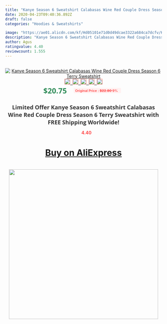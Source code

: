 ```yaml
---
title: "Kanye Season 6 Sweatshirt Calabasas Wine Red Couple Dress Season 6 Terry Sweatshirt"
date: 2020-04-23T09:40:36.892Z
draft: false
categories: "Hoodies & Sweatshirts"

image: "https://ae01.alicdn.com/kf/Hd05101e71d0d49dcae3322a684ca7dcfv/Kanye-Season-6-Sweatshirt-Calabasas-Wine-Red-Couple-Dress-Season-6-Terry-Sweatshirt.jpg"
description: "Kanye Season 6 Sweatshirt Calabasas Wine Red Couple Dress Season 6 Terry Sweatshirt"
author: Agus
ratingvalue: 4.40
reviewcount: 1.555
---
```

<br>
<div style="text-align: center;">
<a href="https://s.click.aliexpress.com/e/_9R1UZP" target="_blank" rel="nofollow noopener noreferrer"><img alt="Kanye Season 6 Sweatshirt Calabasas Wine Red Couple Dress Season 6 Terry Sweatshirt" class="magnifier-image" src="https://ae01.alicdn.com/kf/Hd05101e71d0d49dcae3322a684ca7dcfv/Kanye-Season-6-Sweatshirt-Calabasas-Wine-Red-Couple-Dress-Season-6-Terry-Sweatshirt.jpg_640x640.jpg">
<br>
<img style="border:1px solid salmon" src="https://ae01.alicdn.com/kf/Hd05101e71d0d49dcae3322a684ca7dcfv/Kanye-Season-6-Sweatshirt-Calabasas-Wine-Red-Couple-Dress-Season-6-Terry-Sweatshirt.jpg_120x120.jpg">&nbsp;&nbsp;<img style="border:1px solid salmon" src="https://ae01.alicdn.com/kf/H2ffad27182264af8a112b52175b2ea42D/Kanye-Season-6-Sweatshirt-Calabasas-Wine-Red-Couple-Dress-Season-6-Terry-Sweatshirt.jpg_120x120.jpg">&nbsp;&nbsp;<img style="border:1px solid salmon" src="https://ae01.alicdn.com/kf/H8040907fb12446a98f74aca2394547f9J/Kanye-Season-6-Sweatshirt-Calabasas-Wine-Red-Couple-Dress-Season-6-Terry-Sweatshirt.jpg_120x120.jpg">&nbsp;&nbsp;<img style="border:1px solid salmon" src="https://ae01.alicdn.com/kf/H568cddc3fe77415291e2aa429c3dac26Q/Kanye-Season-6-Sweatshirt-Calabasas-Wine-Red-Couple-Dress-Season-6-Terry-Sweatshirt.jpg_120x120.jpg">&nbsp;&nbsp;<img style="border:1px solid salmon" src="https://ae01.alicdn.com/kf/Hbe46b9c9cf324341aa30d218aeb8ae5cJ/Kanye-Season-6-Sweatshirt-Calabasas-Wine-Red-Couple-Dress-Season-6-Terry-Sweatshirt.jpg_120x120.jpg"></a></div><br0>
<div style="text-align: center;"><span style="background-color: white; border: 0px; box-sizing: border-box; color: seagreen; display: inline-block; font-family: &quot;open sans&quot; , &quot;arial&quot; , &quot;helvetica&quot; , sans-serif , &quot;heiti&quot;; font-size: 24px; font-stretch: inherit; font-weight: 700; line-height: inherit; margin: 0px 10px 0px 0px; padding: 0px; vertical-align: middle;">$20.75 </span>
<span style="background: rgb(255 , 241 , 241); border-radius: 3px; border: 0px; box-sizing: border-box; color: #ff4747; display: inline-block; font-family: inherit; font-size: 12px; font-stretch: inherit; font-style: inherit; font-variant: inherit; font-weight: 600; line-height: inherit; margin: 0px; padding: 2px 5px; transform: scale(0.9); vertical-align: middle;">Original Price : <b style="text-decoration: line-through;">$22.80 </b> 9%&nbsp;&nbsp;</span></div>
<h1 style="color: #333333; display: inline-block; font-family: &quot;open sans&quot; , &quot;arial&quot; , &quot;helvetica&quot; , sans-serif , &quot;heiti&quot;; font-size: 18px; font-stretch: inherit; font-weight: 700; text-align: center;">Limited Offer Kanye Season 6 Sweatshirt Calabasas Wine Red Couple Dress Season 6 Terry Sweatshirt with FREE Shipping Worldwide!</h1>
<div style="color: #ff4747; text-align: center;">
<img src="https://4.bp.blogspot.com/-M0ZcTcb-5uY/XleCXlxnR4I/AAAAAAAAAEc/OrjgMkXV1oMQFaCRZj5HQwOCBcu3w1FegCPcBGAYYCw/s1600/star.png" style="height: 15px;">&nbsp;<b>4.40</b></div>
<div class="button_cont" align="center"><a class="buynow_a" href="https://s.click.aliexpress.com/e/_9R1UZP" target="_blank" rel="nofollow noopener noreferrer"><H1>Buy on AliExpress</H1></a></div><br>
<div class="separator" style="clear: both; text-align: center;">
<img src="https://lh3.googleusercontent.com/-pTy5HemUv9M/XlePHvY0dAI/AAAAAAAAAE4/0nX5iRUoIWY8eMW9Dpxeirr157OZliDIgCLcBGAsYHQ/s1600/badge.gif" width="480">
</div>
